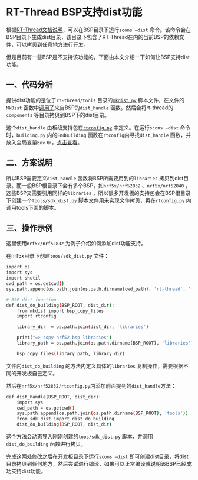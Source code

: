 # RT-Thread BSP支持dist功能

根据[RT-Thread文档说明](https://docs.rt-thread.org/#/rt-thread-version/rt-thread-standard/application-note/setup/standard-project/an0017-standard-project?id=%e6%90%ad%e5%bb%ba%e9%a1%b9%e7%9b%ae%e6%a1%86%e6%9e%b6)，可以在BSP目录下运行`scons —dist` 命令。该命令会在BSP目录下生成dist目录，该目录下包含了RT-Thread在内的当前BSP的依赖文件，可以拷贝到任意地方进行开发。

但是目前有一些BSP是不支持该功能的，下面由本文介绍一下如何让BSP支持dist功能。

## 一、代码分析

提供dist功能的是位于`rt-thread/tools` 目录的[`mkdist.py`](http://mkdist.py/) 脚本文件，在文件的`MkDist` 函数中[调用了](https://github.com/RT-Thread/rt-thread/blob/08a4de57e2f5e2f0d770b569690616599eaaf5fe/tools/mkdist.py#L340)来自BSP的`dist_handle` 函数。然后会将rt-thread的`components` 等目录拷贝到BSP下的dist目录。

这个`dist_handle` 由板级支持包在[`rtconfig.py`](http://rtconfig.py/) 中定义。在运行`scons —dist` 命令时，`building.py` 内的`EndBuilding` 函数在`rtconfig`内寻找`dist_handle` 函数，并放入全局变量`Env` 中，[点击查看](https://github.com/RT-Thread/rt-thread/blob/08a4de57e2f5e2f0d770b569690616599eaaf5fe/tools/building.py#L892)。

## 二、方案说明

所以BSP需要定义`dist_handle` 函数将BSP所需要用到的`libraries` 拷贝到dist目录。而一般BSP根目录下会有多个BSP，如`nrf5x/nrf52832` 、`nrf5x/nrf52840` ，这些BSP又需要引用同样的`libraries` ，所以很多开发板的支持包会在BSP根目录下创建一个`tools/sdk_dist.py` 脚本文件用来实现文件拷贝，再在`rtconfig.py` 内调用tools下面的脚本。

## 三、操作示例

这里使用`nrf5x/nrf52832` 为例子介绍如何添加dist功能支持。

在nrf5x目录下创建`toos/sdk_dist.py` 文件：

```bash
import os
import sys
import shutil
cwd_path = os.getcwd()
sys.path.append(os.path.join(os.path.dirname(cwd_path), 'rt-thread', 'tools'))

# BSP dist function
def dist_do_building(BSP_ROOT, dist_dir):
    from mkdist import bsp_copy_files
    import rtconfig

    library_dir  = os.path.join(dist_dir, 'libraries')

    print("=> copy nrf52 bsp libraries")
    library_path = os.path.join(os.path.dirname(BSP_ROOT), 'libraries')

    bsp_copy_files(library_path, library_dir)
```

文件内`dist_do_building` 的方法内定义具体的`libraries` 复制操作，需要根据不同的开发板自己定义。

然后在`nrf5x/nrf52832/rtconfig.py`内添加前面提到的`dist_handle`方法：

```bash
def dist_handle(BSP_ROOT, dist_dir):
    import sys
    cwd_path = os.getcwd()
    sys.path.append(os.path.join(os.path.dirname(BSP_ROOT), 'tools'))
    from sdk_dist import dist_do_building
    dist_do_building(BSP_ROOT, dist_dir)
```

这个方法会动态导入刚刚创建的`toos/sdk_dist.py` 脚本，并调用`dist_do_building` 函数进行拷贝。

完成这两处修改之后在开发板目录下运行`scons —dist` 即可创建dist目录，将dist目录拷贝到任何地方，然后尝试进行编译，如果可以正常编译就说明该BSP已经成功支持dist功能。